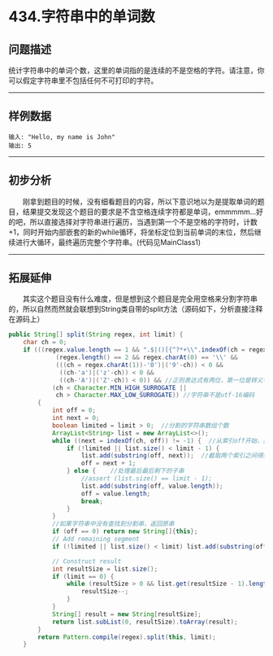 # 434.字符串中的单词数

## 问题描述  
统计字符串中的单词个数，这里的单词指的是连续的不是空格的字符。请注意，你可以假定字符串里不包括任何不可打印的字符。

---
## 样例数据
```
输入: "Hello, my name is John"
输出: 5
```
---
## 初步分析
&emsp;&emsp;刚拿到题目的时候，没有细看题目的内容，所以下意识地以为是提取单词的题目，结果提交发现这个题目的要求是不含空格连续字符都是单词，emmmmm...好的吧，所以直接选择对字符串进行遍历，当遇到第一个不是空格的字符时，计数+1，同时开始内部嵌套的新的while循环，将坐标定位到当前单词的末位，然后继续进行大循环，最终遍历完整个字符串。(代码见MainClass1)

---
## 拓展延伸
&emsp;&emsp;其实这个题目没有什么难度，但是想到这个题目是完全用空格来分割字符串的，所以自然而然就会联想到String类自带的split方法（源码如下，分析直接注释在源码上）
```java
public String[] split(String regex, int limit) {
    char ch = 0;
    if (((regex.value.length == 1 && ".$|()[{^?*+\\".indexOf(ch = regex.charAt(0)) == -1) || //正则表达式只有一位且不是特殊字符
             (regex.length() == 2 && regex.charAt(0) == '\\' && 
             (((ch = regex.charAt(1))-'0')|('9'-ch)) < 0 &&
              ((ch-'a')|('z'-ch)) < 0 &&
              ((ch-'A')|('Z'-ch)) < 0)) && //正则表达式有两位，第一位是转义字符，且第二位不是字母和数字
            (ch < Character.MIN_HIGH_SURROGATE ||
             ch > Character.MAX_LOW_SURROGATE)) //字符串不是utf-16编码
        {
            int off = 0;
            int next = 0;
            boolean limited = limit > 0;  //分割的字符串数组个数
            ArrayList<String> list = new ArrayList<>();
            while ((next = indexOf(ch, off)) != -1) {  //从索引off开始，返回ch字符在字符串中首次出现的索引
                if (!limited || list.size() < limit - 1) {
                    list.add(substring(off, next));  //截取两个索引之间得到的子串
                    off = next + 1;
                } else {    //处理最后最后剩下的子串
                    //assert (list.size() == limit - 1);
                    list.add(substring(off, value.length));
                    off = value.length;
                    break;
                }
            }
            //如果字符串中没有查找到分割串，返回原串
            if (off == 0) return new String[]{this};
            // Add remaining segment
            if (!limited || list.size() < limit) list.add(substring(off, value.length));

            // Construct result
            int resultSize = list.size();
            if (limit == 0) {
                while (resultSize > 0 && list.get(resultSize - 1).length() == 0) {
                    resultSize--;
                }
            }
            String[] result = new String[resultSize];
            return list.subList(0, resultSize).toArray(result);
        }
        return Pattern.compile(regex).split(this, limit);
    }

```
